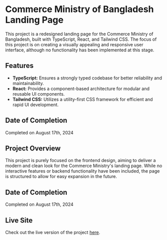 # Commerce Ministry of Bangladesh Landing Page

This project is a redesigned landing page for the Commerce Ministry of Bangladesh, built with TypeScript, React, and Tailwind CSS. The focus of this project is on creating a visually appealing and responsive user interface, although no functionality has been implemented at this stage.

## Features

- **TypeScript:** Ensures a strongly typed codebase for better reliability and maintainability.
- **React:** Provides a component-based architecture for modular and reusable UI components.
- **Tailwind CSS:** Utilizes a utility-first CSS framework for efficient and rapid UI development.

## Date of Completion

Completed on August 17th, 2024

## Project Overview

This project is purely focused on the frontend design, aiming to deliver a modern and clean look for the Commerce Ministry's landing page. While no interactive features or backend functionality have been included, the page is structured to allow for easy expansion in the future.

## Date of Completion

Completed on August 17th, 2024

## Live Site

Check out the live version of the project [here](https://bd-commerece-min.vercel.app/).
